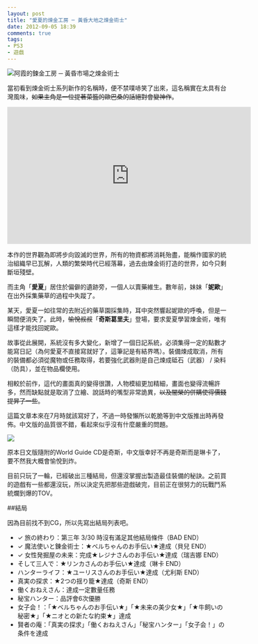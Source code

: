 ```yaml
---
layout: post
title: "愛夏的煉金工房 ─ 黃昏大地之煉金術士"
date: 2012-09-05 18:39
comments: true
tags: 
- PS3
- 遊戲
---
```


![阿霞的鍊金工房 ─ 黃昏市場之煉金術士](http://i.minus.com/ibobbTlfxZgITW.jpg)

當初看到煉金術士系列新作的名稱時，便不禁噗哧笑了出來，這名稱實在太具有台灣風味，<del>如果主角是一位提著菜籃的歐巴桑的話絕對會變神作</del>。

<!-- more -->

<div class="video-container">
<iframe width="560" height="315" src="http://www.youtube.com/embed/MQNuGj8cbKs" frameborder="0" allowfullscreen></iframe>
</div>

本作的世界觀為即將步向毀滅的世界，所有的物資都將消耗殆盡，能稱作國家的統治組織早已瓦解，人類的繁榮時代已經落幕，過去由煉金術打造的世界，如今只剩斷垣殘壁。

而主角「**愛夏**」居住於偏僻的遺跡旁，一個人以賣藥維生。數年前，妹妹「**妮歐**」在出外採集藥草的過程中失蹤了。

某天，愛夏一如往常的去附近的藥草園採集時，耳中突然響起妮歐的呼喚，但是一瞬間便消失了。此時，<del>愉悅叔叔</del>「**奇斯葛里夫**」登場，要求愛夏學習煉金術，唯有這樣才能找回妮歐。

故事從此展開，系統沒有多大變化，新增了一個日記系統，必須集得一定的點數才能寫日記（為何愛夏不直接寫就好了，這筆記是有結界嗎）。裝備煉成取消，所有的裝備都必須從魔物或任務取得，若要強化武器則是自己煉成砥石（武器） / 染料（防具），並在物品欄使用。

相較於前作，這代的畫面真的變得很讚，人物模組更加精細，畫面也變得流暢許多，然而缺點就是取消了立繪、說話時的嘴型非常詭異，<del>以及闇榮的併購使得價錢提昇了一些</del>。

這篇文章本來在7月時就該寫好了，不過一時發懶所以乾脆等到中文版推出時再發佈。中文版的品質很不錯，看起來似乎沒有什麼嚴重的問題。

![](http://i.minus.com/ib29BrsOQgfTkJ.jpg)

原本日文版隨附的World Guide CD是奇斯，中文版幸好不再是奇斯而是琳卡了，要不然我大概會愉悅到炸。

目前只玩了一輪，已經破出三種結局，但還沒掌握出製造最佳裝備的秘訣。之前買的遊戲有一些都還沒玩，所以決定先把那些遊戲破完，目前正在很努力的玩戰鬥系統爛到爆的TOV。

##結局

因為目前找不到CG，所以先寫出結局列表吧。

- ✓ 旅の終わり：第三年 3/30 時沒有滿足其他結局條件（BAD END）
- ✓ 魔法使いと錬金術士：★ベルちゃんのお手伝い★達成（貝兒 END）
- ✓ 女性発掘屋の未来：完成★レジナさんのお手伝い★達成（瑞吉娜 END）
- そして三人で：★リンカさんのお手伝い★達成（琳卡 END）
- ハンターライフ：★ユーリスさんのお手伝い★達成（尤利斯 END）
- 真実の探求：★2つの揺り籠★達成（奇斯 END）
- 働くおねえさん：達成一定數量任務
- 秘宝ハンター：品評會6次優勝
- 女子会！：「★ベルちゃんのお手伝い★」「★未来の美少女★」「★牛飼いの秘密★」「★ニオとの新たな約束★」達成
- 賢者の庵：「真実の探求」「働くおねえさん」「秘宝ハンター」「女子会！」の条件を達成